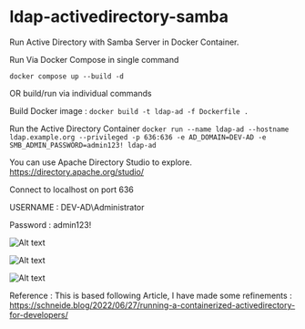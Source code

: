 # ldap-activedirectory-samba
Run Active Directory with Samba Server in Docker Container.

Run Via Docker Compose in single command

`docker compose up --build -d`

OR build/run via individual commands

Build Docker image : 
`docker build -t ldap-ad -f Dockerfile .`

Run the Active Directory Container 
`docker run --name ldap-ad --hostname ldap.example.org --privileged -p 636:636 -e AD_DOMAIN=DEV-AD -e SMB_ADMIN_PASSWORD=admin123! ldap-ad`

You can use Apache Directory Studio to explore. https://directory.apache.org/studio/

Connect to localhost on port 636

USERNAME : DEV-AD\Administrator

Password : admin123!

![Alt text](img/image.png)

![Alt text](img/image-1.png)

![Alt text](img/image-2.png)

Reference : This is based following Article, I have made some refinements : https://schneide.blog/2022/06/27/running-a-containerized-activedirectory-for-developers/
